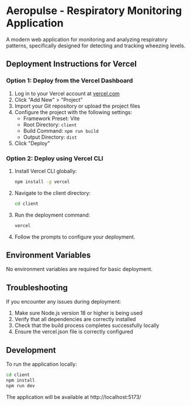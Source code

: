 # Aeropulse - Respiratory Monitoring Application

A modern web application for monitoring and analyzing respiratory patterns, specifically designed for detecting and tracking wheezing levels.

## Deployment Instructions for Vercel

### Option 1: Deploy from the Vercel Dashboard

1. Log in to your Vercel account at [vercel.com](https://vercel.com)
2. Click "Add New" > "Project"
3. Import your Git repository or upload the project files
4. Configure the project with the following settings:
   - Framework Preset: Vite
   - Root Directory: `client`
   - Build Command: `npm run build`
   - Output Directory: `dist`
5. Click "Deploy"

### Option 2: Deploy using Vercel CLI

1. Install Vercel CLI globally:
   ```bash
   npm install -g vercel
   ```

2. Navigate to the client directory:
   ```bash
   cd client
   ```

3. Run the deployment command:
   ```bash
   vercel
   ```

4. Follow the prompts to configure your deployment.

## Environment Variables

No environment variables are required for basic deployment.

## Troubleshooting

If you encounter any issues during deployment:

1. Make sure Node.js version 18 or higher is being used
2. Verify that all dependencies are correctly installed
3. Check that the build process completes successfully locally
4. Ensure the vercel.json file is correctly configured

## Development

To run the application locally:

```bash
cd client
npm install
npm run dev
```

The application will be available at http://localhost:5173/
